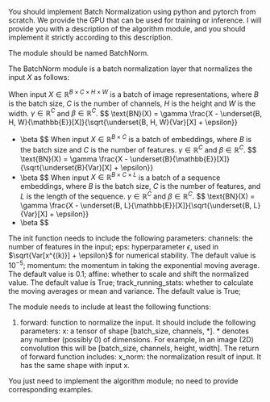 You should implement Batch Normalization using python and pytorch from scratch. We provide the GPU that can be used for training or inference.
I will provide you with a description of the algorithm module, and you should implement it strictly according to this description. 


The module should be named BatchNorm.

The BatchNorm module is a batch normalization layer that normalizes the input $X$ as follows:

When input $X \in \mathbb{R}^{B \times C \times H \times W}$ is a batch of image representations, where $B$ is the batch size, $C$ is the number of channels, $H$ is the height and $W$ is the width. $\gamma \in \mathbb{R}^{C}$ and $\beta \in \mathbb{R}^{C}$.
$$
\text{BN}(X) = \gamma
\frac{X - \underset{B, H, W}{\mathbb{E}}[X]}{\sqrt{\underset{B, H, W}{Var}[X] + \epsilon}}
+ \beta
$$
When input $X \in \mathbb{R}^{B \times C}$ is a batch of embeddings, where $B$ is the batch size and $C$ is the number of features. $\gamma \in \mathbb{R}^{C}$ and $\beta \in \mathbb{R}^{C}$.
$$
\text{BN}(X) = \gamma
\frac{X - \underset{B}{\mathbb{E}}[X]}{\sqrt{\underset{B}{Var}[X] + \epsilon}}
+ \beta
$$
When input $X \in \mathbb{R}^{B \times C \times L}$ is a batch of a sequence embeddings, where $B$ is the batch size, $C$ is the number of features, and $L$ is the length of the sequence. $\gamma \in \mathbb{R}^{C}$ and $\beta \in \mathbb{R}^{C}$​.
$$
\text{BN}(X) = \gamma
\frac{X - \underset{B, L}{\mathbb{E}}[X]}{\sqrt{\underset{B, L}{Var}[X] + \epsilon}}
+ \beta
$$

The init function needs to include the following parameters:
channels: the number of features in the input;
eps: hyperparameter $\epsilon$, used in $\sqrt{Var[x^{(k)}] + \epsilon}$ for numerical stability. The default value is $10^{-5}$;
momentum: the momentum in taking the exponential moving average. The default value is 0.1;
affine: whether to scale and shift the normalized value. The default value is True;
track_running_stats: whether to calculate the moving averages or mean and variance. The default value is True;

The module needs to include at least the following functions:
1. forward: function to normalize the input. It should include the following parameters:
   x: a tensor of shape [batch_size, channels, *]. * denotes any number (possibly 0) of dimensions. For example, in an image (2D) convolution this will be [batch_size, channels, height, width].
   The return of forward function includes:
   x_norm: the normalization result of input. It has the same shape with input x.

You just need to implement the algorithm module; no need to provide corresponding examples.